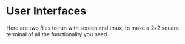 # User Interfaces

Here are two files to run with screen and tmux, to make a 2x2 square terminal of all the functionality you need.

